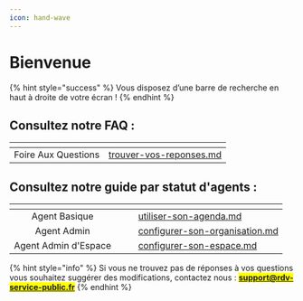 ```yaml
---
icon: hand-wave
---
```


# Bienvenue

{% hint style="success" %}
Vous disposez d’une barre de recherche en haut à droite de votre écran !&#x20;
{% endhint %}

## Consultez notre FAQ :&#x20;

<table data-view="cards"><thead><tr><th align="center"></th><th data-hidden data-card-target data-type="content-ref"></th></tr></thead><tbody><tr><td align="center">Foire Aux Questions</td><td><a href="foire-aux-questions/trouver-vos-reponses.md">trouver-vos-reponses.md</a></td></tr></tbody></table>

## Consultez notre guide par statut d'agents :&#x20;

<table data-view="cards"><thead><tr><th align="center"></th><th></th><th data-hidden data-card-cover data-type="files"></th><th data-hidden data-card-target data-type="content-ref"></th></tr></thead><tbody><tr><td align="center">Agent Basique</td><td></td><td></td><td><a href="demarrer-sur-rdv-service-public/utiliser-son-agenda.md">utiliser-son-agenda.md</a></td></tr><tr><td align="center">Agent Admin</td><td></td><td></td><td><a href="demarrer-sur-rdv-service-public/configurer-son-organisation.md">configurer-son-organisation.md</a></td></tr><tr><td align="center">Agent Admin d'Espace</td><td></td><td></td><td><a href="demarrer-sur-rdv-service-public/configurer-son-espace.md">configurer-son-espace.md</a></td></tr></tbody></table>

{% hint style="info" %}
Si vous ne trouvez pas de réponses à vos questions vous souhaitez suggérer des modifications, contactez nous : <mark style="color:blue;">**support@rdv-service-public.fr**</mark>
{% endhint %}

